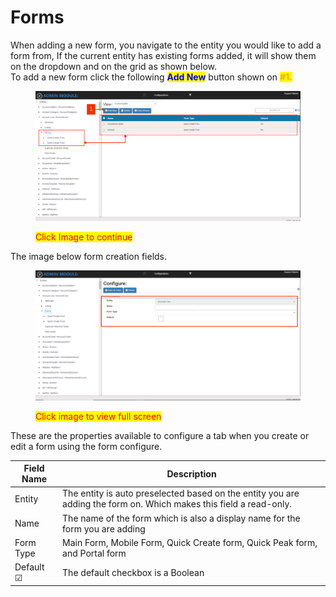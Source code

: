 # Forms

When adding a new form, you navigate to the entity you would like to add a form from, If the current entity has existing forms added, it will show them on the dropdown and on the grid as shown below. \
To add a new form click the following <mark style="color:blue;">**Add New**</mark> button shown on <mark style="color:orange;">**#1.**</mark>&#x20;

<figure><img src="../../../../.gitbook/assets/Untitled design 42.png" alt=""><figcaption><p><mark style="color:red;">Click Image to continue</mark></p></figcaption></figure>

The image below form creation fields.&#x20;

<figure><img src="../../../../.gitbook/assets/Untitled design 43.png" alt=""><figcaption><p><mark style="color:red;">Click image to view full screen</mark></p></figcaption></figure>



These are the properties available to configure a tab when you create or edit a form using the form configure.&#x20;

| Field Name | Description                                                                                                        |
| ---------- | ------------------------------------------------------------------------------------------------------------------ |
| Entity     | The entity is auto preselected based on the entity you are adding the form on. Which makes this field a read-only. |
| Name       | The name of the form which is also a display name for the form you are adding                                      |
| Form Type  | Main Form, Mobile Form, Quick Create form, Quick Peak form, and Portal form                                        |
| Default ☑  | The default checkbox is a Boolean                                                                                  |

